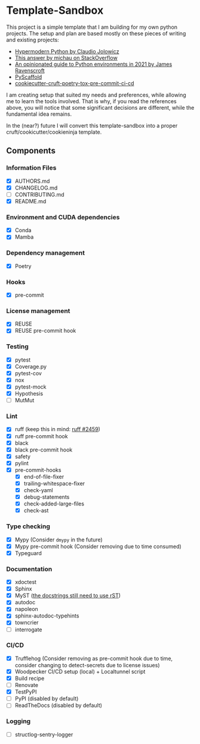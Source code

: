 <!--
SPDX-FileCopyrightText: 2023 The Template-Sandbox Authors

SPDX-License-Identifier: CC-BY-4.0
-->

# Template-Sandbox

This project is a simple template that I am building for my own python projects.
The setup and plan are based mostly on these pieces of writing and existing projects:

- [Hypermodern Python by Claudio Jolowicz](https://cjolowicz.github.io/posts/hypermodern-python-01-setup)
- [This answer by michau on StackOverflow](https://stackoverflow.com/a/71110028)
- [An opinionated guide to Python environments in 2021 by James Ravenscroft](https://brainsteam.co.uk/2021/04/01/opinionated-guide-to-virtualenvs/)
- [PyScaffold](pyscaffold.org/)
- [cookiecutter-cruft-poetry-tox-pre-commit-ci-cd](https://cookiecutter-cruft-poetry-tox-pre-commit-ci-cd.readthedocs.io/en/latest/#)


I am creating setup that suited my needs and preferences, while allowing me to learn the tools involved.
That is why, if you read the references above, you will notice that some significant decisions are different, while the fundamental idea remains.

In the (near?) future I will convert this template-sandbox into a proper cruft/cookicutter/cookieninja template.

## Components

### Information Files

- [x] AUTHORS.md
- [x] CHANGELOG.md
- [ ] CONTRIBUTING.md
- [x] README.md

### Environment and CUDA dependencies

- [x] Conda
- [x] Mamba

### Dependency management

- [x] Poetry

### Hooks

- [x] pre-commit

### License management

- [x] REUSE
- [x] REUSE pre-commit hook

### Testing

- [x] pytest
- [x] Coverage.py
- [x] pytest-cov
- [x] nox
- [x] pytest-mock
- [x] Hypothesis
- [ ] MutMut

### Lint

- [x] ruff (keep this in mind: [ruff #2459](https://github.com/charliermarsh/ruff/issues/2459))
- [x] ruff pre-commit hook
- [x] black
- [x] black pre-commit hook
- [x] safety
- [x] pylint
- [x] pre-commit-hooks
    - [x] end-of-file-fixer
    - [x] trailing-whitespace-fixer
    - [x] check-yaml
    - [x] debug-statements
    - [x] check-added-large-files
    - [x] check-ast

### Type checking

- [x] Mypy (Consider `dmypy` in the future)
- [x] Mypy pre-commit hook (Consider removing due to time consumed)
- [x] Typeguard

### Documentation

- [x] xdoctest
- [x] Sphinx
- [x] MyST ([the docstrings still need to use rST](https://myst-parser.readthedocs.io/en/v0.15.2_a/sphinx/use.html#use-sphinx-ext-autodoc-in-markdown-files))
- [x] autodoc
- [x] napoleon
- [x] sphinx-autodoc-typehints
- [x] towncrier
- [ ] interrogate

### CI/CD

- [x] Trufflehog (Consider removing as pre-commit hook due to time, consider changing to detect-secrets due to license issues)
- [x] Woodpecker CI/CD setup (local) + Localtunnel script
- [x] Build recipe
- [ ] Renovate
- [x] TestPyPI
- [ ] PyPI (disabled by default)
- [ ] ReadTheDocs (disabled by default)

### Logging

- [ ] structlog-sentry-logger
